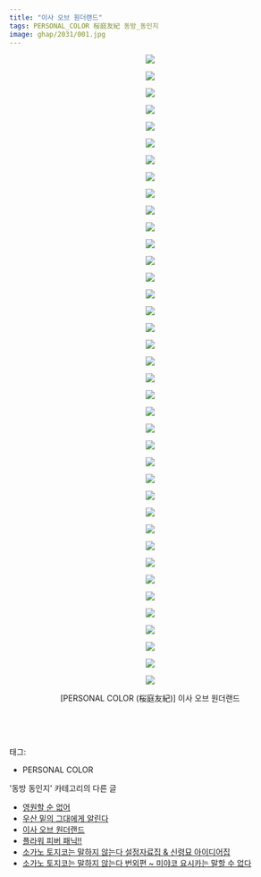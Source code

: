 ```yaml
---
title: "이사 오브 원더랜드"
tags: PERSONAL_COLOR 桜庭友紀 동방_동인지
image: ghap/2031/001.jpg
---
```

<div class="article">
<p style="text-align: center; clear: none; float: none;"><img src="{{ site.nasurl }}/ghap/2031/001.jpg"/></p>
<p style="text-align: center; clear: none; float: none;"><img src="{{ site.nasurl }}/ghap/2031/002.jpg"/></p>
<p style="text-align: center; clear: none; float: none;"><img src="{{ site.nasurl }}/ghap/2031/003.jpg"/></p>
<p style="text-align: center; clear: none; float: none;"><img src="{{ site.nasurl }}/ghap/2031/004.jpg"/></p>
<p style="text-align: center; clear: none; float: none;"><img src="{{ site.nasurl }}/ghap/2031/005.jpg"/></p>
<p style="text-align: center; clear: none; float: none;"><img src="{{ site.nasurl }}/ghap/2031/006.jpg"/></p>
<p style="text-align: center; clear: none; float: none;"><img src="{{ site.nasurl }}/ghap/2031/007.jpg"/></p>
<p style="text-align: center; clear: none; float: none;"><img src="{{ site.nasurl }}/ghap/2031/008.jpg"/></p>
<p style="text-align: center; clear: none; float: none;"><img src="{{ site.nasurl }}/ghap/2031/009.jpg"/></p>
<p style="text-align: center; clear: none; float: none;"><img src="{{ site.nasurl }}/ghap/2031/010.jpg"/></p>
<p style="text-align: center; clear: none; float: none;"><img src="{{ site.nasurl }}/ghap/2031/011.jpg"/></p>
<p style="text-align: center; clear: none; float: none;"><img src="{{ site.nasurl }}/ghap/2031/012.jpg"/></p>
<p style="text-align: center; clear: none; float: none;"><img src="{{ site.nasurl }}/ghap/2031/013.jpg"/></p>
<p style="text-align: center; clear: none; float: none;"><img src="{{ site.nasurl }}/ghap/2031/014.jpg"/></p>
<p style="text-align: center; clear: none; float: none;"><img src="{{ site.nasurl }}/ghap/2031/015.jpg"/></p>
<p style="text-align: center; clear: none; float: none;"><img src="{{ site.nasurl }}/ghap/2031/016.jpg"/></p>
<p style="text-align: center; clear: none; float: none;"><img src="{{ site.nasurl }}/ghap/2031/017.jpg"/></p>
<p style="text-align: center; clear: none; float: none;"><img src="{{ site.nasurl }}/ghap/2031/018.jpg"/></p>
<p style="text-align: center; clear: none; float: none;"><img src="{{ site.nasurl }}/ghap/2031/019.jpg"/></p>
<p style="text-align: center; clear: none; float: none;"><img src="{{ site.nasurl }}/ghap/2031/020.jpg"/></p>
<p style="text-align: center; clear: none; float: none;"><img src="{{ site.nasurl }}/ghap/2031/021.jpg"/></p>
<p style="text-align: center; clear: none; float: none;"><img src="{{ site.nasurl }}/ghap/2031/022.jpg"/></p>
<p style="text-align: center; clear: none; float: none;"><img src="{{ site.nasurl }}/ghap/2031/023.jpg"/></p>
<p style="text-align: center; clear: none; float: none;"><img src="{{ site.nasurl }}/ghap/2031/024.jpg"/></p>
<p style="text-align: center; clear: none; float: none;"><img src="{{ site.nasurl }}/ghap/2031/025.jpg"/></p>
<p style="text-align: center; clear: none; float: none;"><img src="{{ site.nasurl }}/ghap/2031/026.jpg"/></p>
<p style="text-align: center; clear: none; float: none;"><img src="{{ site.nasurl }}/ghap/2031/027.jpg"/></p>
<p style="text-align: center; clear: none; float: none;"><img src="{{ site.nasurl }}/ghap/2031/028.jpg"/></p>
<p style="text-align: center; clear: none; float: none;"><img src="{{ site.nasurl }}/ghap/2031/029.jpg"/></p>
<p style="text-align: center; clear: none; float: none;"><img src="{{ site.nasurl }}/ghap/2031/030.jpg"/></p>
<p style="text-align: center; clear: none; float: none;"><img src="{{ site.nasurl }}/ghap/2031/031.jpg"/></p>
<p style="text-align: center; clear: none; float: none;"><img src="{{ site.nasurl }}/ghap/2031/032.jpg"/></p>
<p style="text-align: center; clear: none; float: none;"><img src="{{ site.nasurl }}/ghap/2031/033.jpg"/></p>
<p style="text-align: center; clear: none; float: none;"><img src="{{ site.nasurl }}/ghap/2031/034.jpg"/></p>
<p style="text-align: center; clear: none; float: none;"><img src="{{ site.nasurl }}/ghap/2031/035.jpg"/></p>
<p style="text-align: center; clear: none; float: none;"><img src="{{ site.nasurl }}/ghap/2031/036.jpg"/></p>
<p style="text-align: center; clear: none; float: none;"><img src="{{ site.nasurl }}/ghap/2031/037.jpg"/></p>
<p style="text-align: center; clear: none; float: none;"><img src="{{ site.nasurl }}/ghap/2031/038.jpg"/></p>
<p style="text-align: center; clear: none; float: none;">[PERSONAL COLOR (桜庭友紀)] 이사 오브 원더랜드</p>
<p style="text-align: center; clear: none; float: none;"><br/></p>
<p><br/></p>
</div><div class="tagTrail">
<p>태그: </p>
<ul>
<li>PERSONAL COLOR</li>
</ul>
</div><div class="another">
<p>'동방 동인지' 카테고리의 다른 글</p>
<ul>
<li><a href="/2016-09-07-ghap_2033">영원할 순 없어</a></li>
<li><a href="/2016-09-07-ghap_2032">우산 밑의 그대에게 알린다</a></li>
<li><a href="/2016-09-07-ghap_2031">이사 오브 원더랜드</a></li>
<li><a href="/2016-09-07-ghap_2030">플라워 피버 패닉!!</a></li>
<li><a href="/2016-09-07-ghap_2028">소가노 토지코는 말하지 않는다 설정자료집 &amp; 신령묘 아이디어집</a></li>
<li><a href="/2016-09-07-ghap_2027">소가노 토지코는 말하지 않는다 번외편 ~ 미야코 요시카는 말할 수 없다</a></li>
</ul>
</div><div class="cb_module cb_fluid">
<div class="cb_wrt cb_profile">
</div><!-- commentList close -->
</div>